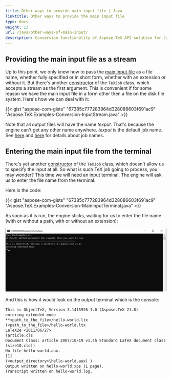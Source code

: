 ```yaml
---
title: Other ways to provide main input file | Java
linktitle: Other ways to provide the main input file
type: docs
weight: 13
url: /java/other-ways-of-main-input/
description: Conversion functionality of Aspose.TeX API solution for Java has a Constructor which accepts a stream as the first argument. Here are some code examples.
---
```


## **Providing the main input file as a stream**

Up to this point, we only knew how to pass the [main input file](/tex/net/tex-io/#tex-input) as a file name, whether fully specified or in short form, whether with an extension or without it. But there's another [constructor](https://reference.aspose.com/tex/java/com.aspose.tex/TeXJob#TeXJob-java.io.InputStream-com.aspose.tex.rendering.Device-com.aspose.tex.TeXOptions-) of the `TeXJob` class, which accepts a stream as the first argument. This is convenient if for some reason we have the main input file in a form other then a file on the disk file system. Here's how we can deal with it:

{{< gist "aspose-com-gists" "67385c777283964d328086603f691ac9" "Aspose.TeX.Examples-Conversion-InputStream.java" >}}

Note that all output files will have the name *texput*. That's because the engine can't get any other name anywhere. *texput* is the default job name. See [here](/tex/net/tex-io/#tex-output) and [here](/tex/java/other-options/#how-to-set-the-job-name) for details about job names.

## **Entering the main input file from the terminal**

There's yet another [constructor](https://reference.aspose.com/tex/java/com.aspose.tex/TeXJob#TeXJob-com.aspose.tex.rendering.Device-com.aspose.tex.TeXOptions-) of the `TeXJob` class, which doesn't allow us to specify the input at all. So what is such TeX job going to process, you may wonder? This time we will need an input terminal. The engine will ask us to enter the file name from the terminal.

Here is the code:

{{< gist "aspose-com-gists" "67385c777283964d328086603f691ac9" "Aspose.TeX.Examples-Conversion-MainInputTerminal.java" >}}

As soon as it is run, the engine sticks, waiting for us to enter the file name (with or without a path, with or without an extension):


![](Conversion-MainInputTerminal.png)

And this is how it would look on the output terminal which is the console:

```text
This is ObjectTeX, Version 3.1415926-1.0 (Aspose.TeX 21.8)
entering extended mode
**<path_to_the_file>/hello-world.ltx
(<path_to_the_file>/hello-world.ltx
LaTeX2e <2011/06/27>
(article.cls
Document Class: article 2007/10/19 v1.4h Standard LaTeX document class
(size10.clo))
No file hello-world.aux.
[1]
(<output_directory>\hello-world.aux) )
Output written on hello-world.xps (1 page).
Transcript written on hello-world.log.
```